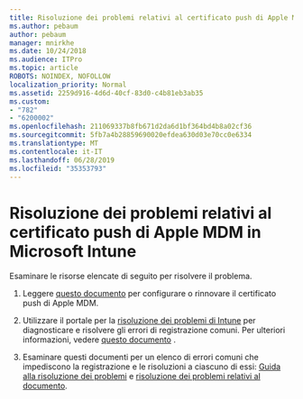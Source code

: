 ```yaml
---
title: Risoluzione dei problemi relativi al certificato push di Apple MDM in Microsoft Intune
ms.author: pebaum
author: pebaum
manager: mnirkhe
ms.date: 10/24/2018
ms.audience: ITPro
ms.topic: article
ROBOTS: NOINDEX, NOFOLLOW
localization_priority: Normal
ms.assetid: 2259d916-4d6d-40cf-83d0-c4b81eb3ab35
ms.custom:
- "782"
- "6200002"
ms.openlocfilehash: 211069337b8fb671d2da6d1bf364bd4b8a02cf36
ms.sourcegitcommit: 5fb7a4b28859690020efdea630d03e70cc0e6334
ms.translationtype: MT
ms.contentlocale: it-IT
ms.lasthandoff: 06/28/2019
ms.locfileid: "35353793"
---
```

# <a name="troubleshoot-issues-with-apple-mdm-push-certificate-in-microsoft-intune"></a>Risoluzione dei problemi relativi al certificato push di Apple MDM in Microsoft Intune

Esaminare le risorse elencate di seguito per risolvere il problema.
  
1. Leggere [questo documento](https://docs.microsoft.com/intune/apple-mdm-push-certificate-get) per configurare o rinnovare il certificato push di Apple MDM.

2. Utilizzare il portale per la [risoluzione dei problemi di Intune](https://devicemanagement.microsoft.com/#blade/Microsoft_Intune_DeviceSettings/TroubleshootBlade) per diagnosticare e risolvere gli errori di registrazione comuni. Per ulteriori informazioni, vedere [questo documento](https://docs.microsoft.com/intune/help-desk-operators) .

3. Esaminare questi documenti per un elenco di errori comuni che impediscono la registrazione e le risoluzioni a ciascuno di essi: [Guida alla risoluzione dei problemi](https://support.microsoft.com/help/4039809/troubleshooting-ios-device-enrollment-in-intune) e [risoluzione dei problemi relativi al documento](https://docs.microsoft.com/intune-classic/troubleshoot/troubleshoot-device-enrollment-in-intune).
